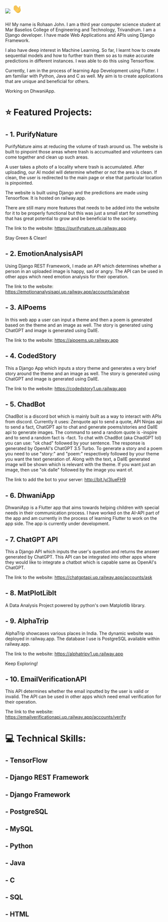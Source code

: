 # <img src="https://img.icons8.com/doodle/100/000000/hello--v1.png"/> <img src="https://raw.githubusercontent.com/ABSphreak/ABSphreak/master/gifs/Hi.gif" width="30px">


Hi! My name is Rohaan John. I am a third year computer science student at Mar Baselios College of Engineering and Technology, Trivandrum. I am a Django developer. I have made Web Applications and APIs using Django Framework.

I also have deep interest in Machine Learning. So far, I learnt how to create sequential models and how to further train them so as to make accurate predictions in different instances. I was able to do this using Tensorflow. 

Currently, I am in the process of learning App Development using Flutter. I am familiar with Python, Java and C as well. My aim is to create applications that are unique and beneficial for others.

Working on DhwaniApp.
# ⭐ Featured Projects:

## - 1. PurifyNature 
PurifyNature aims at reducing the volume of trash around us. The website is built to pinpoint those areas where trash is accumualted and volunteers can come together and clean up such areas. 

A user takes a photo of a locality where trash is accumulated. After uploading, our AI model will determine whether or not the area is clean. If clean, the user is redirected to the main page or else that particular location is pinpointed. 

The website is built using Django and the predictions are made using Tensorflow. It is hosted on railway.app.

There are still many more features that needs to be added into the website for it to be properly functional but this was just a small start for something that has great potential to grow and be beneficial to the society. 

The link to the website: https://purifynature.up.railway.app

Stay Green & Clean!

## - 2. EmotionAnalysisAPI
Using Django REST Framework, I made an API which determines whether a person in an uploaded image is happy, sad or angry. The API can be used in other apps which need emotion analysis for their operation.

The link to the website: https://emotionanalysisapi.up.railway.app/accounts/analyse

## - 3. AIPoems
In this web app a user can input a theme and then a poem is generated based on the theme and an image as well. The story is generated using ChatGPT and image is generated using DallE.

The link to the website: https://aipoems.up.railway.app

## - 4. CodedStory
This a Django App which inputs a story theme and generates a very brief story around the theme and an image as well. The story is generated using ChatGPT and image is generated using DallE.

The link to the website: https://codedstory1.up.railway.app

## - 5. ChadBot
ChadBot is a discord bot which is mainly built as a way to interact with APIs from discord. Currently it uses: Zenquote api to send a quote, API Ninjas api to send a fact, ChatGPT api to chat and generate poems/stories and DallE api to generate images.
The command to send a random quote is -inspire and to send a random fact is -fact.
To chat with ChadBot (aka ChadGPT lol) you can use: "ok chad" followed by your sentence. The response is generated by OpenAI's ChatGPT 3.5 Turbo. To generate a story and a poem you need to use "story:" and "poem:" respectively followed by your theme you want the text generation of. Along with the text, a DallE generated image will be shown which is relevant with the theme.
If you want just an image, then use "ok dalle" followed by the image you want of.

The link to add the bot to your server: http://bit.ly/3lueFH9
 
## - 6. DhwaniApp
DhwaniApp is a Flutter app that aims towards helping children with special needs in their communication process.
I have worked on the AI-API part of the app and am currently in the process of learning Flutter to work on the app side. 
The app is currently under development.

## - 7. ChatGPT API
This a Django API which inputs the user's question and returns the answer generated by ChatGPT. This API can be integrated into other apps where they would like to integrate a chatbot which is capable same as OpenAI's ChatGPT.

The link to the website: https://chatgptapi.up.railway.app/accounts/ask

## - 8. MatPlotLibIt

A Data Analysis Project powered by python's own Matplotlib library.

## - 9. AlphaTrip 
AlphaTrip showcases various places in India. The dynamic website was deployed in railway.app. The database I use is PostgreSQL available within railway.app. 

The link to the website: https://alphatripv1.up.railway.app

Keep Exploring!

## - 10. EmailVerificationAPI
This API determines whether the email inputted by the user is valid or invalid. The API can be used in other apps which need email verification for their operation. 

The link to the website: https://emailverificationapi.up.railway.app/accounts/verify

# 💻 Technical Skills:
## - TensorFlow
## - Django REST Framework
## - Django Framework
## - PostgreSQL
## - MySQL
## - Python
## - Java
## - C
## - SQL
## - HTML








